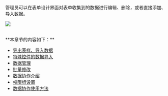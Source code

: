 管理员可以在表单设计界面对表单收集到的数据进行编辑、删除，或者直接添加、导入数据。

![](http://docfiles.baibaoyun.com/FlPrIOPYuuKX4WsjFutNoKW9MBBV)

<br>
**本章节的内容如下：**

* [导出表样、导入数据](导入数据.md)
* [特殊控件的数据导入](特殊控件的数据导入.md)
* [数据管理](数据管理.md)
* [批量修改](批量修改.md)
* [数据协作介绍](数据协作介绍.md)
* [权限组设置](权限组设置.md)
* [数据协作使用方法](使用方法.md)